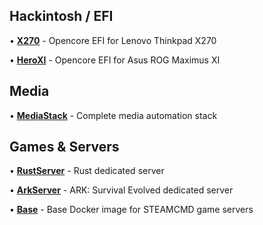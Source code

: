 ## Hackintosh / EFI

• **[X270](https://github.com/AngelMartinezDevops/EFI-Lenovo-Thinkpad-X270)** - Opencore EFI for Lenovo Thinkpad X270

• **[HeroXI](https://github.com/AngelMartinezDevops/EFI-Asus-Maximus-Hero-XI)** - Opencore EFI for Asus ROG Maximus XI

## Media

• **[MediaStack](https://github.com/AngelMartinezDevops/MediaStack)** - Complete media automation stack

## Games & Servers

• **[RustServer](https://github.com/AngelMartinezDevops/rust-server-2025)** - Rust dedicated server

• **[ArkServer](https://github.com/AngelMartinezDevops/ark-server-2025)** - ARK: Survival Evolved dedicated server

• **[Base](https://github.com/AngelMartinezDevops/base-2025)** - Base Docker image for STEAMCMD game servers
